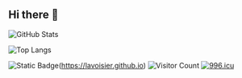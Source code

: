 ## Hi there 👋

<!--
**Lavoisier7/Lavoisier7** is a ✨ _special_ ✨ repository because its `README.md` (this file) appears on your GitHub profile.

Here are some ideas to get you started:

- 🔭 I’m currently working on ...
- 🌱 I’m currently learning ...
- 👯 I’m looking to collaborate on ...
- 🤔 I’m looking for help with ...
- 💬 Ask me about ...
- 📫 How to reach me: ...
- 😄 Pronouns: ...
- ⚡ Fun fact: ...
-->


![GitHub Stats](https://github-readme-stats.vercel.app/api?username=Lavoisier7&show_icons=true&theme=radical)

![Top Langs](https://github-readme-stats.vercel.app/api/top-langs/?username=Lavoisier7&layout=compact&theme=radical)

![Static Badge](https://img.shields.io/badge/link-Lavoisier-8A2BE2)(https://lavoisier.github.io)
![Visitor Count](https://komarev.com/ghpvc/?username=Lavoisier7&color=blue)
[![996.icu](https://img.shields.io/badge/link-996.icu-red.svg)](https://996.icu)
